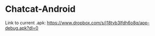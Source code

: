 # Chatcat-Android
Link to current .apk: https://www.dropbox.com/s/j18tvb3lfdh6o8q/app-debug.apk?dl=0
